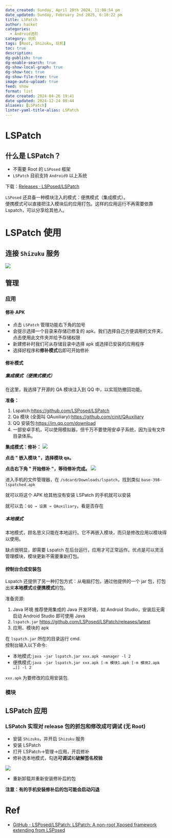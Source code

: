 ```yaml
---
date_created: Sunday, April 28th 2024, 11:08:54 pm
date_updated: Sunday, February 2nd 2025, 6:16:22 pm
title: LSPatch
author: hacket
categories:
  - Android进阶
category: 玩机
tags: [Root, Shizuku, 玩机]
toc: true
description: 
dg-publish: true
dg-enable-search: true
dg-show-local-graph: true
dg-show-toc: true
dg-show-file-tree: true
image-auto-upload: true
feed: show
format: list
date created: 2024-04-26 19:41
date updated: 2024-12-24 00:44
aliases: [LSPatch]
linter-yaml-title-alias: LSPatch
---
```


# LSPatch

## 什么是 LSPatch？

- 不需要 Root 的 `LSPosed` 框架
- `LSPatch` 目前支持 `Android9` 以上系统

下载：[Releases · LSPosed/LSPatch](https://github.com/LSPosed/LSPatch/releases)

`LSPosed` 还具备一种模块注入的模式：便携模式（集成模式）。\
便携模式可以直接把注入模块后的应用打包。这样的应用运行不再需要依靠 Lspatch，可以分享给其他人。

# LSPatch 使用

## 连接 `Shizuku` 服务

![](https://raw.githubusercontent.com/hacket/ObsidianOSS/master/obsidian/20240427103653.png)

## 管理

### 应用

#### 修补 APK

- 点击 `LSPatch` 管理功能右下角的加号
- 会提示选择一个目录来存储已修复的 apk，我们选择自己方便调用的文件夹，点击使用此文件夹并给予存储权限
- 新建修补时我们可从存储目录中选择 apk 或选择已安装的应用程序
- 选择好程序和**修补模式**后即可开始修补

#### 修补模式

##### 集成模式（便携式模式）

在这里，我选择了开源的 QA 模块注入到 QQ 中，以实现防撤回功能。

**准备：**

1. Lspatch:<https://github.com/LSPosed/LSPatch>
2. Qa 模块 (全面叫 QAuxiliary):<https://github.com/cinit/QAuxiliary>
3. QQ 安装包:<https://im.qq.com/download>
4. 一部安卓手机，可以使用模拟器，但千万不要使用安卓子系统，因为没有文件目录体系。

**集成模式：修补：**
![ ](https://raw.githubusercontent.com/hacket/ObsidianOSS/master/obsidian/20240426201407.png)

**点击 " 嵌入模块 "，选择模块 qa。**

**点击右下角 " 开始修补 "，等待修补完成。**
![](https://raw.githubusercontent.com/hacket/ObsidianOSS/master/obsidian202404270758846.png)

进入手机的文件管理器，在 `/sdcard/Downloads/lspatch`，找到类似 `base-398-lspatched.apk`

就可以将这个 APK 给其他没有安装 LSPatch 的手机就可以安装

就可以去：`QQ → 设置 → QAuxiliary`，看是否存在

##### 本地模式

本地模式，顾名思义只能在本地运行。它不再嵌入模块，而只是修改应用以模块得以使用。

缺点很明显，即需要 Lspatch 在后台运行，应用才可正常运作。优点是可以灵活管理模块，模块更新不需要重新打包。

#### 控制台合成安装包

Lspatch 还提供了另一种打包方式：从电脑打包，通过他提供的一个 jar 包，打包出来**本地模式**或**便携模式**的包。

准备资源:

1. Java 环境 推荐使用集成的 Java 开发环境，如 Android Studio，安装后无需启动 Android Studio 即可使用 Java
2. `lspatch.jar` <https://github.com/LSPosed/LSPatch/releases/latest>
3. 应用、模块的 apk

在 `lspatch.jar` 所在的目录运行 cmd.\
控制台输入以下命令:

- 本地模式:`java -jar lspatch.jar xxx.apk -manager -l 2`
- 便携模式:`java -jar lspatch.jar xxx.apk [-m 模块1.apk [-m 模块2.apk …]] -l 2`

`xxx.apk` 为要修改的应用安装包.

### 模块

## LSPatch 应用

### LSPatch 实现对 release 包的抓包和修改成可调试 (无 Root)

- 安装 `Shizuku`，并开启 `Shizuku` 服务
- 安装 LSPatch
- 打开 LSPatch→管理→应用，开启修补
- 修补选本地模式，勾选**可调试**和**破解签名校验**

![](https://raw.githubusercontent.com/hacket/ObsidianOSS/master/obsidian/20240427104827.png)

- 重新卸载并重新安装修补后的包

**注意：有的手机安装修补后的包可能会启动闪退**

# Ref

- [GitHub - LSPosed/LSPatch: LSPatch: A non-root Xposed framework extending from LSPosed](https://github.com/LSPosed/LSPatch)
